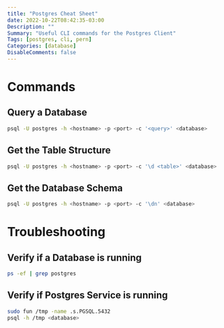 ```yaml
---
title: "Postgres Cheat Sheet"
date: 2022-10-22T08:42:35-03:00
Description: ""
Summary: "Useful CLI commands for the Postgres Client"
Tags: [postgres, cli, pern]
Categories: [database]
DisableComments: false
---
```


# Commands

## Query a Database

```bash
psql -U postgres -h <hostname> -p <port> -c '<query>' <database>
```

## Get the Table Structure

```bash
psql -U postgres -h <hostname> -p <port> -c '\d <table>' <database>
```

## Get the Database Schema

```bash
psql -U postgres -h <hostname> -p <port> -c '\dn' <database>
```

# Troubleshooting

## Verify if a Database is running

```bash
ps -ef | grep postgres
```

## Verify if Postgres Service is running

```bash
sudo fun /tmp -name .s.PGSQL.5432
psql -h /tmp <database>
```

